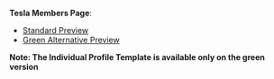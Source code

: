 **Tesla Members Page**:
* [Standard Preview](http://expelliarmus.xp3.biz/tesla/standard/)
* [Green Alternative Preview](http://expelliarmus.xp3.biz/tesla/green/)

**Note: The Individual Profile Template is available only on the green version**
